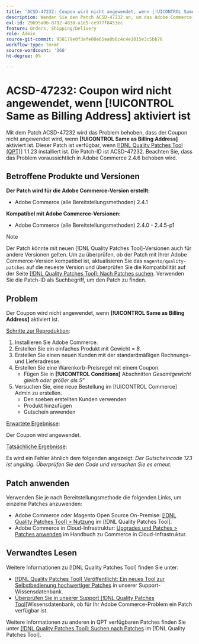 ```yaml
---
title: 'ACSD-47232: Coupon wird nicht angewendet, wenn [!UICONTROL Same as Billing Address] aktiviert ist'
description: Wenden Sie den Patch ACSD-47232 an, um das Adobe Commerce-Problem zu beheben, bei dem beim Aktivieren der [!UICONTROL Same as Billing Address] kein Coupon angewendet wird.
exl-id: 29b95a0b-8792-4830-a1e5-ce977f8453ec
feature: Orders, Shipping/Delivery
role: Admin
source-git-commit: 958179e0f3efe08e65ea8b0c4c4e1015e3c5bb76
workflow-type: tm+mt
source-wordcount: '368'
ht-degree: 0%

---
```


# ACSD-47232: Coupon wird nicht angewendet, wenn [!UICONTROL Same as Billing Address] aktiviert ist

Mit dem Patch ACSD-47232 wird das Problem behoben, dass der Coupon nicht angewendet wird, wenn **[!UICONTROL Same as Billing Address]** aktiviert ist. Dieser Patch ist verfügbar, wenn [[!DNL Quality Patches Tool (QPT)]](/help/announcements/adobe-commerce-announcements/magento-quality-patches-released-new-tool-to-self-serve-quality-patches.md) 1.1.23 installiert ist. Die Patch-ID ist ACSD-47232. Beachten Sie, dass das Problem voraussichtlich in Adobe Commerce 2.4.6 behoben wird.

## Betroffene Produkte und Versionen

**Der Patch wird für die Adobe Commerce-Version erstellt:**

* Adobe Commerce (alle Bereitstellungsmethoden) 2.4.1

**Kompatibel mit Adobe Commerce-Versionen:**

* Adobe Commerce (alle Bereitstellungsmethoden) 2.4.0 - 2.4.5-p1

>[!NOTE]
>
>Der Patch könnte mit neuen [!DNL Quality Patches Tool]-Versionen auch für andere Versionen gelten. Um zu überprüfen, ob der Patch mit Ihrer Adobe Commerce-Version kompatibel ist, aktualisieren Sie das `magento/quality-patches` auf die neueste Version und überprüfen Sie die Kompatibilität auf der Seite [[!DNL Quality Patches Tool]: Nach Patches suchen](https://experienceleague.adobe.com/tools/commerce-quality-patches/index.html). Verwenden Sie die Patch-ID als Suchbegriff, um den Patch zu finden.

## Problem

Der Coupon wird nicht angewendet, wenn **[!UICONTROL Same as Billing Address]** aktiviert ist.

<u>Schritte zur Reproduktion</u>:

1. Installieren Sie Adobe Commerce.
1. Erstellen Sie ein einfaches Produkt mit Gewicht = *8*.
1. Erstellen Sie einen neuen Kunden mit der standardmäßigen Rechnungs- und Lieferadresse.
1. Erstellen Sie eine Warenkorb-Preisregel mit einem Coupon.
   * Fügen Sie in **[!UICONTROL Conditions]** Abschnitten *Gesamtgewicht gleich oder größer als 5“*
1. Versuchen Sie, eine neue Bestellung im [!UICONTROL Commerce] Admin zu erstellen.
   * Den soeben erstellten Kunden verwenden
   * Produkt hinzufügen
   * Gutschein anwenden

<u>Erwartete Ergebnisse</u>:

Der Coupon wird angewendet.

<u>Tatsächliche Ergebnisse</u>:

Es wird ein Fehler ähnlich dem folgenden angezeigt: *Der Gutscheincode 123 ist ungültig. Überprüfen Sie den Code und versuchen Sie es erneut.*

## Patch anwenden

Verwenden Sie je nach Bereitstellungsmethode die folgenden Links, um einzelne Patches anzuwenden:

* Adobe Commerce oder Magento Open Source On-Premise: [[!DNL Quality Patches Tool] > Nutzung](https://experienceleague.adobe.com/docs/commerce-operations/tools/quality-patches-tool/usage.html) im [!DNL Quality Patches Tool].
* Adobe Commerce in Cloud-Infrastruktur: [Upgrades und Patches > Patches anwenden](https://experienceleague.adobe.com/docs/commerce-cloud-service/user-guide/develop/upgrade/apply-patches.html) im Handbuch zu Commerce in Cloud-Infrastruktur.

## Verwandtes Lesen

Weitere Informationen zu [!DNL Quality Patches Tool] finden Sie unter:

* [[!DNL Quality Patches Tool] Veröffentlicht: Ein neues Tool zur Selbstbedienung hochwertiger Patches](/help/announcements/adobe-commerce-announcements/magento-quality-patches-released-new-tool-to-self-serve-quality-patches.md) in unserer Support-Wissensdatenbank.
* [Überprüfen Sie in unserer Support [!DNL Quality Patches Tool]](/help/support-tools/patches-available-in-qpt-tool/check-patch-for-magento-issue-with-magento-quality-patches.md)Wissensdatenbank, ob für Ihr Adobe Commerce-Problem ein Patch verfügbar ist.

Weitere Informationen zu anderen in QPT verfügbaren Patches finden Sie unter [[!DNL Quality Patches Tool]: Suchen nach Patches](https://experienceleague.adobe.com/tools/commerce-quality-patches/index.html) im [!DNL Quality Patches Tool].
